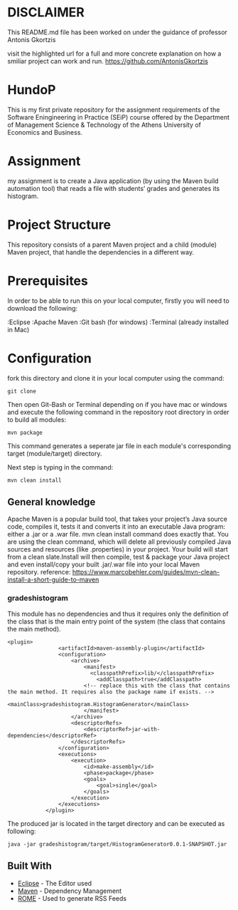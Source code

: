 # DISCLAIMER

This README.md file has been worked on under the guidance of professor Antonis Gkortzis 

visit the highlighted url for a full and more concrete explanation on how a smiliar project can work and run.
https://github.com/AntonisGkortzis

# HundoP

This is my first private repository for the assignment requirements of the Software Eningineering in Practice (SEiP) course offered by the Department of Management Science & Technology of the Athens University of Economics and Business.

# Assignment

my assignment is to create a Java application (by using the Maven build automation tool) that reads a file with students’
grades and generates its histogram.

# Project Structure

This repository consists of a parent Maven project and a child (module) Maven project, that handle the dependencies in a different way.

# Prerequisites

In order to be able to run this on your local computer, firstly you will need to download the following:

:Eclipse
:Apache Maven
:Git bash (for windows)
:Terminal (already installed in Mac)

# Configuration

fork this directory and clone it in your local computer using the command:

```
git clone
```

Then open Git-Bash or Terminal depending on if you have mac or windows and execute the following command in the repository root directory in order to build all modules:

```
mvn package
```

This command generates a seperate jar file in each module's corresponding target (module/target) directory.

Next step is typing in the command:

 ```
mvn clean install
```

## General knowledge

Apache Maven is a popular build tool, that takes your project’s Java source code, compiles it, tests it and converts it into an executable Java program: either a .jar or a .war file. mvn clean install command does exactly that. You are using the clean command, which will delete all previously compiled Java sources and resources (like .properties) in your project. Your build will start from a clean slate.Install will then compile, test & package your Java project and even install/copy your built .jar/.war file into your local Maven repository.
reference: https://www.marcobehler.com/guides/mvn-clean-install-a-short-guide-to-maven


### gradeshistogram
This module has no dependencies and thus it requires only the definition of the class that is the main entry point of the system (the class that contains the main method). 
```
<plugin>
				<artifactId>maven-assembly-plugin</artifactId>
				<configuration>
					<archive>
						<manifest>
						  <classpathPrefix>lib/</classpathPrefix>
							<addClasspath>true</addClasspath>
						<!-- replace this with the class that contains the main method. It requires also the package name if exists. -->
							<mainClass>gradeshistogram.HistogramGenerator</mainClass> 
						</manifest>
					</archive>
					<descriptorRefs>
						<descriptorRef>jar-with-dependencies</descriptorRef>
					</descriptorRefs>
				</configuration>
				<executions>
					<execution>
						<id>make-assembly</id>
						<phase>package</phase>
						<goals>
							<goal>single</goal>
						</goals>
					</execution>
				</executions>
			</plugin>
```

The produced jar is located in the target directory and can be executed as following:
```
java -jar gradeshistogram/target/HistogramGenerator0.0.1-SNAPSHOT.jar
```


## Built With

* [Eclipse](//https://www.eclipse.org/) - The Editor used
* [Maven](https://maven.apache.org/) - Dependency Management
* [ROME](https://rometools.github.io/rome/) - Used to generate RSS Feeds




